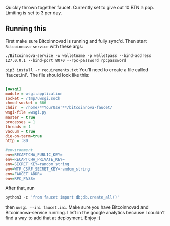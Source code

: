 Quickly thrown together faucet. Currently set to give out 10 BTN a pop. Limiting is set to 3 per day.

## Running this
First make sure Bitcoinnovad is running and fully sync'd.
Then start `Bitcoinnova-service` with these args:

`./Bitcoinnova-service -w walletname -p walletpass --bind-address 127.0.0.1 --bind-port 8070 --rpc-password rpcpassword`


`pip3 install -r requirements.txt`
You'll need to create a file called 'faucet.ini'.
The file should look like this:
```ini

[uwsgi]
module = wsgi:application
socket = /tmp/uwsgi.sock
chmod-socket = 666
chdir  = /home/**YourUser**/bitcoinnova-faucet/
wsgi-file =wsgi.py
master = true
processes = 1
threads = 1
vacuum = true
die-on-term=true
http = :80

#environment
env=RECAPTCHA_PUBLIC_KEY=
env=RECAPTCHA_PRIVATE_KEY=
env=SECRET_KEY=random_string
env=WTF_CSRF_SECRET_KEY=random_string
env=FAUCET_ADDR=
env=RPC_PASS=

```

After that, run
```python
python3 -c 'from faucet import db;db.create_all()'
```
then `uwsgi --ini faucet.ini`. Make sure you have Bitcoinnovad and Bitcoinnova-service running.
I left in the google analytics because I couldn't find a way to add that at deployment. Enjoy :)
